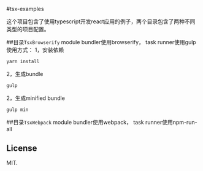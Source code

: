 #tsx-examples

这个项目包含了使用typescript开发react应用的例子，两个目录包含了两种不同类型的项目配置。

##目录`TsxBrowserify`
module bundler使用browserify， task runner使用gulp
使用方式：
1，安装依赖
```sh
yarn install
```
2，生成bundle
```sh
gulp
```
2，生成minified bundle
```sh
gulp min
```

##目录`TsxWebpack`
module bundler使用webpack， task runner使用npm-run-all

## License
MIT.